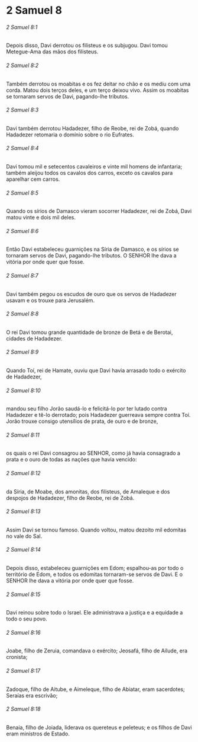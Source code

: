 # 2 Samuel 8

###### 2 Samuel 8:1

Depois disso, Davi derrotou os filisteus e os subjugou. Davi tomou Metegue-Ama das mãos dos filisteus.

###### 2 Samuel 8:2

Também derrotou os moabitas e os fez deitar no chão e os mediu com uma corda. Matou dois terços deles, e um terço deixou vivo. Assim os moabitas se tornaram servos de Davi, pagando-lhe tributos.

###### 2 Samuel 8:3

Davi também derrotou Hadadezer, filho de Reobe, rei de Zobá, quando Hadadezer retomaria o domínio sobre o rio Eufrates.

###### 2 Samuel 8:4

Davi tomou mil e setecentos cavaleiros e vinte mil homens de infantaria; também aleijou todos os cavalos dos carros, exceto os cavalos para aparelhar cem carros.

###### 2 Samuel 8:5

Quando os sírios de Damasco vieram socorrer Hadadezer, rei de Zobá, Davi matou vinte e dois mil deles.

###### 2 Samuel 8:6

Então Davi estabeleceu guarnições na Síria de Damasco, e os sírios se tornaram servos de Davi, pagando-lhe tributos. O SENHOR lhe dava a vitória por onde quer que fosse.

###### 2 Samuel 8:7

Davi também pegou os escudos de ouro que os servos de Hadadezer usavam e os trouxe para Jerusalém.

###### 2 Samuel 8:8

O rei Davi tomou grande quantidade de bronze de Betá e de Berotai, cidades de Hadadezer.

###### 2 Samuel 8:9

Quando Toí, rei de Hamate, ouviu que Davi havia arrasado todo o exército de Hadadezer,

###### 2 Samuel 8:10

mandou seu filho Jorão saudá-lo e felicitá-lo por ter lutado contra Hadadezer e tê-lo derrotado; pois Hadadezer guerreava sempre contra Toí. Jorão trouxe consigo utensílios de prata, de ouro e de bronze,

###### 2 Samuel 8:11

os quais o rei Davi consagrou ao SENHOR, como já havia consagrado a prata e o ouro de todas as nações que havia vencido:

###### 2 Samuel 8:12

da Síria, de Moabe, dos amonitas, dos filisteus, de Amaleque e dos despojos de Hadadezer, filho de Reobe, rei de Zobá.

###### 2 Samuel 8:13

Assim Davi se tornou famoso. Quando voltou, matou dezoito mil edomitas no vale do Sal.

###### 2 Samuel 8:14

Depois disso, estabeleceu guarnições em Edom; espalhou-as por todo o território de Edom, e todos os edomitas tornaram-se servos de Davi. E o SENHOR lhe dava a vitória por onde quer que fosse.

###### 2 Samuel 8:15

Davi reinou sobre todo o Israel. Ele administrava a justiça e a equidade a todo o seu povo.

###### 2 Samuel 8:16

Joabe, filho de Zeruia, comandava o exército; Jeosafá, filho de Ailude, era cronista;

###### 2 Samuel 8:17

Zadoque, filho de Aitube, e Aimeleque, filho de Abiatar, eram sacerdotes; Seraías era escrivão;

###### 2 Samuel 8:18

Benaia, filho de Joiada, liderava os quereteus e peleteus; e os filhos de Davi eram ministros de Estado.

